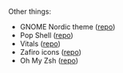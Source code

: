 Other things:
* GNOME Nordic theme ([repo](https://github.com/EliverLara/Nordic))
* Pop Shell ([repo](https://github.com/pop-os/shell))
* Vitals ([repo](https://github.com/corecoding/Vitals))
* Zafiro icons ([repo](https://github.com/zayronxio/Zafiro-icons))
* Oh My Zsh ([repo](https://github.com/ohmyzsh/ohmyzsh))